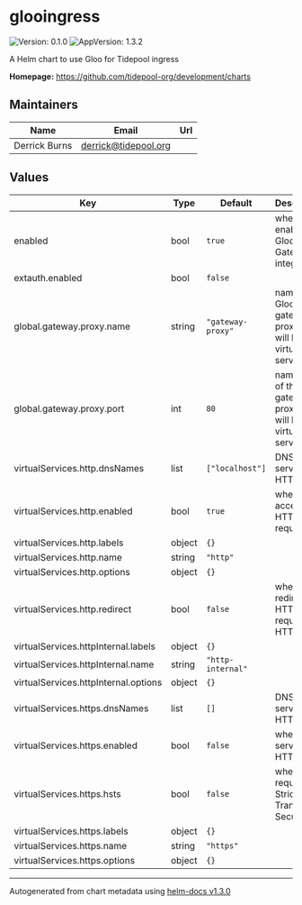 # glooingress

![Version: 0.1.0](https://img.shields.io/badge/Version-0.1.0-informational?style=flat-square) ![AppVersion: 1.3.2](https://img.shields.io/badge/AppVersion-1.3.2-informational?style=flat-square)

A Helm chart to use Gloo for Tidepool ingress

**Homepage:** <https://github.com/tidepool-org/development/charts>

## Maintainers

| Name | Email | Url |
| ---- | ------ | --- |
| Derrick Burns | derrick@tidepool.org |  |

## Values

| Key | Type | Default | Description |
|-----|------|---------|-------------|
| enabled | bool | `true` | whether to enable the Gloo API Gateway integration |
| extauth.enabled | bool | `false` |  |
| global.gateway.proxy.name | string | `"gateway-proxy"` | name of the Gloo gateway proxy that will host the virtual service |
| global.gateway.proxy.port | int | `80` | namespace of the Gloo gateway proxy that will host the virtual service |
| virtualServices.http.dnsNames | list | `["localhost"]` | DNS names served with HTTP  |
| virtualServices.http.enabled | bool | `true` | whether to accept HTTP requests  |
| virtualServices.http.labels | object | `{}` |  |
| virtualServices.http.name | string | `"http"` |  |
| virtualServices.http.options | object | `{}` |  |
| virtualServices.http.redirect | bool | `false` | whether to redirect HTTP requests to HTTPS |
| virtualServices.httpInternal.labels | object | `{}` |  |
| virtualServices.httpInternal.name | string | `"http-internal"` |  |
| virtualServices.httpInternal.options | object | `{}` |  |
| virtualServices.https.dnsNames | list | `[]` | DNS names served with HTTPS |
| virtualServices.https.enabled | bool | `false` | whether to serve HTTPS                       |
| virtualServices.https.hsts | bool | `false` | whether to require Strict Transport Security |
| virtualServices.https.labels | object | `{}` |  |
| virtualServices.https.name | string | `"https"` |  |
| virtualServices.https.options | object | `{}` |  |

----------------------------------------------
Autogenerated from chart metadata using [helm-docs v1.3.0](https://github.com/norwoodj/helm-docs/releases/v1.3.0)
